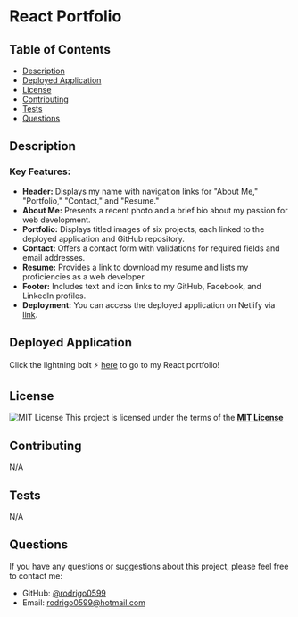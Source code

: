 # React Portfolio

## Table of Contents

- [Description](#description)
- [Deployed Application](#deployed-application)
- [License](#license)
- [Contributing](#contributing)
- [Tests](#tests)
- [Questions](#questions)

## Description

### Key Features:

- **Header:** Displays my name with navigation links for "About Me," "Portfolio," "Contact," and "Resume."
- **About Me:** Presents a recent photo and a brief bio about my passion for web development.
- **Portfolio:** Displays titled images of six projects, each linked to the deployed application and GitHub repository.
- **Contact:** Offers a contact form with validations for required fields and email addresses.
- **Resume:** Provides a link to download my resume and lists my proficiencies as a web developer.
- **Footer:** Includes text and icon links to my GitHub, Facebook, and LinkedIn profiles.
- **Deployment:** You can access the deployed application on Netlify via [link](link).

## Deployed Application

Click the lightning bolt ⚡ [here](link) to go to my React portfolio!

## License

![MIT License](https://img.shields.io/badge/License-MIT-yellow.svg)
This project is licensed under the terms of the **[MIT License](https://opensource.org/licenses/MIT)**

## Contributing

N/A

## Tests

N/A

## Questions

If you have any questions or suggestions about this project, please feel free to contact me:

- GitHub: [@rodrigo0599](https://github.com/rodrigo0599)
- Email: rodrigo0599@hotmail.com

